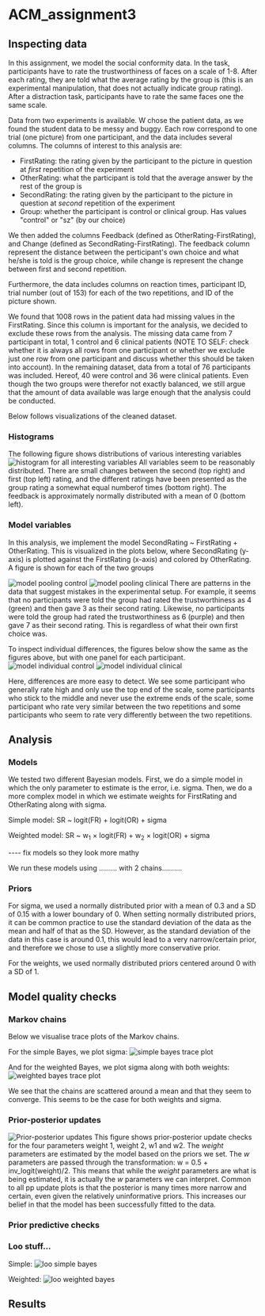 # ACM_assignment3
## Inspecting data
In this assignment, we model the social conformity data. In the task, participants have to rate the trustworthiness of faces on a scale of 1-8. After each rating, they are told what the average rating by the group is (this is an experimental manipulation, that does not actually indicate group rating). After a distraction task, participants have to rate the same faces one the same scale.  

Data from two experiments is available. W chose the patient data, as we found the student data to be messy and buggy. Each row correspond to one trial (one picture) from one participant, and the data includes several columns. The columns of interest to this analysis are:
- FirstRating: the rating given by the participant to the picture in question at _first_ repetition of the experiment
- OtherRating: what the participant is told that the average answer by the rest of the group is
- SecondRating: the rating given by the participant to the picture in question at _second_ repetition of the experiment
- Group: whether the participant is control or clinical group. Has values "control" or "sz" (by our choice)

We then added the columns Feedback (defined as  OtherRating-FirstRating), and Change (defined as SecondRating-FirstRating). The feedback column represent the distance between the perticipant's own choice and what he/she is told is the group choice, while change is represent the change between first and second repetition. 

Furthermore, the data includes columns on reaction times, participant ID, trial number (out of 153) for each of the two repetitions, and ID of the picture shown.  

We found that 1008 rows in the patient data had missing values in the FirstRating. Since this column is important for the analysis, we decided to exclude these rows from the analysis. The missing data came from 7 participant in total, 1 control and 6 clinical patients (NOTE TO SELF: check whether it is always all rows from one participant or whether we exclude just one row from one participant and discuss whether this should be taken into account). In the remaining dataset, data from a total of 76 participants was included. Hereof, 40 were control and 36 were clinical patients. Even though the two groups were therefor not exactly balanced, we still argue that the amount of data available was large enough that the analysis could be conducted. 

Below follows visualizations of the cleaned dataset.

### Histograms
The following figure shows distributions of various interesting variables
![histogram for all interesting variables](fig/histograms_all.png "Histogram - distribution of variables")
All variables seem to be reasonably distributed. There are small changes between the second (top right) and first (top left) rating, and the different ratings have been presented as the group rating a somewhat equal numberof times (bottom right). The feedback is approximately normally distributed with a mean of 0 (bottom left). 

### Model variables
In this analysis, we implement the model SecondRating ~ FirstRating + OtherRating. This is visualized in the plots below, where SecondRating (y-axis) is plotted against the FirstRating (x-axis) and colored by OtherRating. A figure is shown for each of the two groups

![model pooling control](fig/pool_control.png "Model visualization - control group")
![model pooling clinical](fig/pool_clinical.png "Model visualization - clinical group")
There are patterns in the data that suggest mistakes in the experimental setup. For example, it seems that no participants were told the group had rated the trustworthiness as 4 (green) and then gave 3 as their second rating. Likewise, no participants were told the group had rated the trustworthiness as 6 (purple) and then gave 7 as their second rating. This is regardless of what their own first choice was. 


To inspect individual differences, the figures below show the same as the figures above, but with one panel for each participant. 
![model individual control](fig/individual_control.png "Model visualization - control group")
![model individual clinical](fig/individual_clinical.png "Model visualization - clinical group")

Here, differences are more easy to detect. We see some participant who generally rate high and only use the top end of the scale, some participants who stick to the middle and never use the extreme ends of the scale, some participant who rate very similar between the two repetitions and some participants who seem to rate very differently between the two repetitions. 

## Analysis
### Models
We tested two different Bayesian models. First, we do a simple model in which the only parameter to estimate is the error, i.e. sigma. Then, we do a more complex model in which we estimate weights for FirstRating and OtherRating along with sigma. 

Simple model: SR ~ logit(FR) + logit(OR) + sigma

Weighted model: SR ~ w<sub>1</sub> &times; logit(FR) + w<sub>2</sub> &times; logit(OR) + sigma

---- fix models so they look more mathy  

We run these models using ......... with 2 chains..........

### Priors
For sigma, we used a normally distributed prior with a mean of 0.3 and a SD of 0.15 with a lower boundary of 0. When setting normally distributed priors, it can be common practice to use the standard deviation of the data as the mean and half of that as the SD. However, as the standard deviation of the data in this case is around 0.1, this would lead to a very narrow/certain prior, and therefore we chose to use a slightly more conservative prior. 

For the weights, we used normally distributed priors centered around 0 with a SD of 1. 

## Model quality checks

### Markov chains
Below we visualise trace plots of the Markov chains.

For the simple Bayes, we plot sigma:
![simple bayes trace plot](fig/sigma_mcmc_trace_simple.png "Trace plots - simple Bayes")

And for the weighted Bayes, we plot sigma along with both weights:
![weighted bayes trace plot](fig/mcmc_traces_weigthed.png "Trace plots - weighted Bayes")

We see that the chains are scattered around a mean and that they seem to converge. This seems to be the case for both weights and sigma. 

### Prior-posterior updates

![Prior-posterior updates](fig/pp_updates.png "Prior-posterior updates")
This figure shows prior-posterior update checks for the four parameters weight 1, weight 2, w1 and w2. The _weight_ parameters are estimated by the model based on the priors we set. The _w_ parameters are passed through the transformation: w = 0.5 + inv_logit(weight)/2. This means that while the _weight_ parameters are what is being estimated, it is actually the _w_ parameters we can interpret. Common to all pp update plots is that the posterior is many times more narrow and certain, even given the relatively uninformative priors. This increases our belief in that the model has been successfully fitted to the data. 

### Prior predictive checks

### Loo stuff...
Simple:
![loo simple bayes](fig/pareto_k_diagnostics_simple.png.png "Loo simple Bayes")

Weighted:
![loo weighted bayes](fig/pareto_k_diagnostics_weigthed.png.png "Loo weighted Bayes")



## Results







